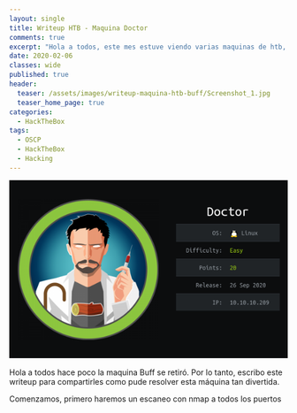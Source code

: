 ```yaml
---
layout: single
title: Writeup HTB - Maquina Doctor
comments: true
excerpt: "Hola a todos, este mes estuve viendo varias maquinas de htb, entre ellas una de la mas interesante fue esta maquina "
date: 2020-02-06
classes: wide
published: true
header:
  teaser: /assets/images/writeup-maquina-htb-buff/Screenshot_1.jpg
  teaser_home_page: true
categories:
  - HackTheBox
tags:
  - OSCP
  - HackTheBox
  - Hacking
---
```


<p align="center">
<img src="/assets/images/writeup-maquina-htb-doctor/2021-02-06_20-22.png">
</p>

Hola a todos hace poco la maquina Buff se retiró. Por lo tanto, escribo este writeup para compartirles como pude resolver esta máquina tan divertida.

Comenzamos, primero haremos un escaneo con nmap a todos los puertos

